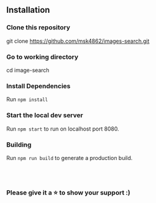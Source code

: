 ﻿## Installation

### Clone this repository
git clone https://github.com/msk4862/images-search.git

### Go to working directory
cd image-search

### Install Dependencies
Run ```npm install```


### Start the local dev server
Run ```npm start``` to run on localhost port 8080.


### Building
Run ```npm run build``` to generate a production build.

</br></br>
### Please give it a ⭐️ to show your support :)
